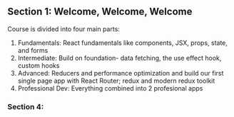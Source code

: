 ## Section 1: Welcome, Welcome, Welcome 
Course is divided into four main parts: 
1. Fundamentals: React fundamentals like components, JSX, props, state, and forms 
3. Intermediate: Build on foundation- data fetching, the use effect hook, custom hooks 
4. Advanced: Reducers and performance optimization and build our first single page app with React Router; redux and modern redux toolkit
5. Professional Dev: Everything combined into 2 profesional apps

### Section 4: 
